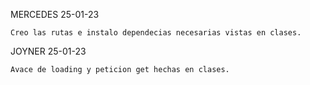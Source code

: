 MERCEDES 25-01-23

    Creo las rutas e instalo dependecias necesarias vistas en clases. 

JOYNER 25-01-23

    Avace de loading y peticion get hechas en clases. 
